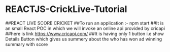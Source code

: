 # REACTJS-CrickLive-Tutorial
##REACT LIVE SCORE CRICKET 
##To run an application :- npm start
##It is an small React POC in which we will invoke an online api provided by cricapi
##here is link https://www.cricapi.com/
##It is having only 1 button i.e show Details Button which gives us summery about the who has won ad winning summary with score
